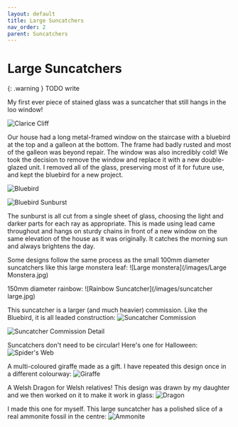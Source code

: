 ```yaml
---
layout: default
title: Large Suncatchers
nav_order: 2
parent: Suncatchers
---
```


# Large Suncatchers

{: .warning }
TODO write

My first ever piece of stained glass was a suncatcher that still hangs in the loo window!

![Clarice Cliff](/images/Loo%20window.jpg)

Our house had a long metal-framed window on the staircase with a bluebird at the top and a galleon at the bottom. The frame had badly rusted and most of the galleon was beyond repair. The window was also incredibly cold! We took the decision to remove the window and replace it with a new double-glazed unit. I removed all of the glass, preserving most of it for future use, and kept the bluebird for a new project.

![Bluebird](/images/Galleon%20Bird.jpg)

![Bluebird Sunburst](/images/Bluebird.jpg)

The sunburst is all cut from a single sheet of glass, choosing the light and darker parts for each ray as appropriate. This is made using lead came throughout and hangs on sturdy chains in front of a new window on the same elevation of the house as it was originally. It catches the morning sun and always brightens the day.

Some designs follow the same process as the small 100mm diameter suncatchers like this large monstera leaf: ![Large monstera](/images/Large Monstera.jpg)

150mm diameter rainbow: ![Rainbow Suncatcher](/images/suncatcher large.jpg)

This suncatcher is a larger (and much heavier) commission. Like the Bluebird, it is all leaded construction: ![Suncatcher Commission](/images/suncatcherbooker.jpg)

![Suncatcher Commission Detail](/images/suncatcherbookerdetail.jpg)

Suncatchers don't need to be circular! Here's one for Halloween: ![Spider's Web](/images/webreeded.jpg)

A multi-coloured giraffe made as a gift. I have repeated this design once in a different colourway: ![Giraffe](/images/giraffe.jpg)

A Welsh Dragon for Welsh relatives! This design was drawn by my daughter and we then worked on it to make it work in glass: ![Dragon](/images/welshdragon.jpg)

I made this one for myself. This large suncatcher has a polished slice of a real ammonite fossil in the centre: ![Ammonite](/images/ammonite.jpg)

